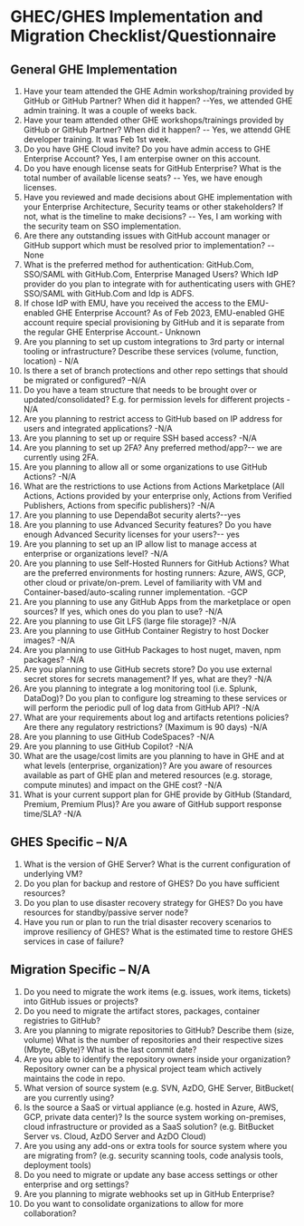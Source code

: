 # GHEC/GHES Implementation and Migration Checklist/Questionnaire

## General GHE Implementation

1.  Have your team attended the GHE Admin workshop/training provided by GitHub or GitHub Partner? When did it happen? --Yes, we attended GHE admin training. It was a couple of weeks back.
2.  Have your team attended other GHE workshops/trainings provided by GitHub or GitHub Partner? When did it happen? -- Yes, we attendd GHE developer training. It was Feb 1st week.
3.  Do you have GHE Cloud invite? Do you have admin access to GHE Enterprise Account? Yes, I am enterpise owner on this account.
4.  Do you have enough license seats for GitHub Enterprise? What is the total number of available license seats? -- Yes, we have enough licenses.
5.  Have you reviewed and made decisions about GHE implementation with your Enterprise Architecture, Security teams or other stakeholders? If not, what is the timeline to make decisions? -- Yes, I am working with the security team on SSO implementation.
6.  Are there any outstanding issues with GitHub account manager or GitHub support which must be resolved prior to implementation? -- None
7.  What is the preferred method for authentication: GitHub.Com, SSO/SAML with GitHub.Com, Enterprise Managed Users? Which IdP provider do you plan to integrate with for authenticating users with GHE? SSO/SAML with GitHub.Com and Idp is ADFS.
8.  If chose IdP with EMU, have you received the access to the EMU-enabled GHE Enterprise Account? As of Feb 2023, EMU-enabled GHE account require special provisioning by GitHub and it is separate from the regular GHE Enterprise Account.- Unknown
9.  Are you planning to set up custom integrations to 3rd party or internal tooling or infrastructure? Describe these services (volume, function, location) - N/A
10. Is there a set of branch protections and other repo settings that should be migrated or configured?  –N/A
11. Do you have a team structure that needs to be brought over or updated/consolidated? E.g. for permission levels for different projects  -N/A
12. Are you planning to restrict access to GitHub based on IP address for users and integrated applications? -N/A
13. Are you planning to set up or require SSH based access?  -N/A
14. Are you planning to set up 2FA? Any preferred method/app?-- we are currently using 2FA.
15. Are you planning to allow all or some organizations to use GitHub Actions?  -N/A
16. What are the restrictions to use Actions from Actions Marketplace (All Actions, Actions provided by your enterprise only, Actions from Verified Publishers, Actions from specific publishers)? -N/A
17. Are you planning to use DependaBot security alerts?--yes
18. Are you planning to use Advanced Security features? Do you have enough Advanced Security licenses for your users?-- yes
19. Are you planning to set up an IP allow list to manage access at enterprise or organizations level? -N/A
20. Are you planning to use Self-Hosted Runners for GitHub Actions? What are the preferred environments for hosting runners: Azure, AWS, GCP, other cloud or private/on-prem. Level of familiarity with VM and Container-based/auto-scaling runner implementation. -GCP
21. Are you planning to use any GitHub Apps from the marketplace or open sources? If yes, which ones do you plan to use? -N/A
22. Are you planning to use Git LFS (large file storage)? -N/A
23. Are you planning to use GitHub Container Registry to host Docker images? -N/A
24. Are you planning to use GitHub Packages to host nuget, maven, npm packages?  -N/A
25. Are you planning to use GitHub secrets store? Do you use external secret stores for secrets management? If yes, what are they? -N/A
26. Are you planning to integrate a log monitoring tool (i.e. Splunk, DataDog)? Do you plan to configure log streaming to these services or will perform the periodic pull of log data from GitHub API? -N/A
27. What are your requirements about log and artifacts retentions policies? Are there any regulatory restrictions? (Maximum is 90 days)  -N/A
28. Are you planning to use GitHub CodeSpaces? -N/A
29. Are you planning to use GitHub Copilot? -N/A
30. What are the usage/cost limits are you planning to have in GHE and at what levels (enterprise, organization)? Are you aware of resources available as part of GHE plan and metered resources (e.g. storage, compute minutes) and impact on the GHE cost? -N/A
31. What is your current support plan for GHE provide by GitHub (Standard, Premium, Premium Plus)? Are you aware of GitHub support response time/SLA? -N/A


## GHES Specific – N/A

1.  What is the version of GHE Server? What is the current configuration of underlying VM?
2.  Do you plan for backup and restore of GHES? Do you have sufficient resources?
3.  Do you plan to use disaster recovery strategy for GHES? Do you have resources for standby/passive server node?
4.  Have you run or plan to run the trial disaster recovery scenarios to improve resiliency of GHES? What is the estimated time to restore GHES services in case of failure?

## Migration Specific – N/A

1.  Do you need to migrate the work items (e.g. issues, work items, tickets) into GitHub issues or projects?
2.  Do you need to migrate the artifact stores, packages, container registries to GitHub?
3.  Are you planning to migrate repositories to GitHub? Describe them (size, volume) What is the number of repositories and their respective sizes (Mbyte, GByte)? What is the last commit date?
4.  Are you able to identify the repository owners inside your organization? Repository owner can be a physical project team which actively maintains the code in repo.
5.  What version of source system (e.g. SVN, AzDO, GHE Server, BitBucket( are you currently using?
6.  Is the source a SaaS or virtual appliance (e.g. hosted in Azure, AWS, GCP, private data center)? Is the source system working on-premises, cloud infrastructure or provided as a SaaS solution? (e.g. BitBucket Server vs. Cloud, AzDO Server and AzDO Cloud)
7.  Are you using any add-ons or extra tools for source system where you are migrating from? (e.g. security scanning tools, code analysis tools, deployment tools)
8.  Do you need to migrate or update any base access settings or other enterprise and org settings?
9.  Are you planning to migrate webhooks set up in GitHub Enterprise?
10. Do you want to consolidate organizations to allow for more collaboration?

